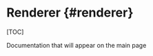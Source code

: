 Renderer                             {#renderer}
========

[TOC]

Documentation that will appear on the main page